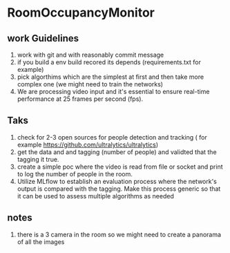 # RoomOccupancyMonitor

## work Guidelines
  1) work with git and with reasonably commit message
  2) if you build a env build recored its depends (requirements.txt for example)
  3) pick algorthims which are the simplest at first and then take more complex one (we might need to train the networks)
  4) We are processing video input and it's essential to ensure real-time performance at 25 frames per second (fps).
## Taks
  1) check for 2-3 open sources for people detection and tracking ( for example https://github.com/ultralytics/ultralytics)
  2) get the data and and tagging (number of people) and validted that the tagging it true. 
  4) create a simple poc where the video is read from file or socket and print to log the number of people in the room.
  5) Utilize MLflow to establish an evaluation process where the network's output is compared with the tagging. 
     Make this process generic so that it can be used to assess multiple algorithms as needed

## notes
  1) there is a 3 camera in the room so we might need to create a panorama of all the images
